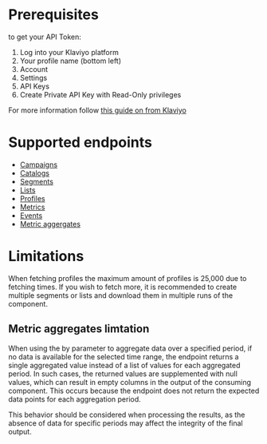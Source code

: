 # Prerequisites
to get your API Token:

1. Log into your Klaviyo platform
2. Your profile name (bottom left)
3. Account
4. Settings
5. API Keys
6. Create Private API Key with Read-Only privileges

For more information follow [this guide on from Klaviyo](https://developers.klaviyo.com/en/docs/retrieve_api_credentials)

# Supported endpoints

- [Campaigns](https://developers.klaviyo.com/en/v1-2/reference/get-campaigns)
- [Catalogs](https://developers.klaviyo.com/en/reference/get_catalog_items)
- [Segments](https://developers.klaviyo.com/en/reference/get_segments)
- [Lists](https://developers.klaviyo.com/en/reference/get_lists)
- [Profiles](https://developers.klaviyo.com/en/reference/get_profiles)
- [Metrics](https://developers.klaviyo.com/en/reference/get_metrics)
- [Events](https://developers.klaviyo.com/en/reference/get_events)
- [Metric aggergates](https://developers.klaviyo.com/en/reference/query_metric_aggregates)

# Limitations

When fetching profiles the maximum amount of profiles is 25,000 due to fetching times. If you wish to fetch more, 
it is recommended to create multiple segments or lists and download them in multiple runs of the component.

## Metric aggregates limtation

When using the by parameter to aggregate data over a specified period, if no data is available for the selected time range, the endpoint returns a single aggregated value instead of a list of values for each aggregated period. In such cases, the returned values are supplemented with null values, which can result in empty columns in the output of the consuming component. This occurs because the endpoint does not return the expected data points for each aggregation period.

This behavior should be considered when processing the results, as the absence of data for specific periods may affect the integrity of the final output.
